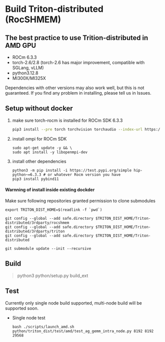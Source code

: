 # Build Triton-distributed (RocSHMEM)

## The best practice to use Trition-distributed in AMD GPU

- ROCm 6.3.3
- torch-2.6/2.8 (torch-2.6 has major improvement, compatible with SGLang, vLLM)
- python3.12.8
- MI300X/MI325X

Dependencies with other versions may also work well, but this is not guaranteed. If you find any problem in installing, please tell us in Issues.

## Setup without docker

1. make sure torch-rocm is installed for ROCm SDK 6.3.3
    ```sh
    pip3 install --pre torch torchvision torchaudio --index-url https://download.pytorch.org/whl/nightly/rocm6.3
    ```
2. install ompi for ROCm SDK
    ```
    sudo apt-get update -y && \
    sudo apt install -y libopenmpi-dev
    ```
3. install other dependencies
   ```
   python3 -m pip install -i https://test.pypi.org/simple hip-python~=6.3.3 # or whatever Rocm version you have
   pip3 install pybind11
   ```

#### Warnning of install inside existing dockder

Make sure following repositories granted permission to clone submodules

```
export TRITON_DIST_HOME=$(readlink -f `pwd`)

git config --global --add safe.directory $TRITON_DIST_HOME/Triton-distributed/3rdparty/rocshmem
git config --global --add safe.directory $TRITON_DIST_HOME/Triton-distributed/3rdparty/triton
git config --global --add safe.directory $TRITON_DIST_HOME/Triton-distributed

git submodule update --init --recursive
```

## Build

> python3 python/setup.py build_ext

## Test

Currently only single node build supported, multi-node build will be supported soon.

- Single node test
  ```
  bash ./scripts/launch_amd.sh python/triton_dist/test/amd/test_ag_gemm_intra_node.py 8192 8192 29568
  ```